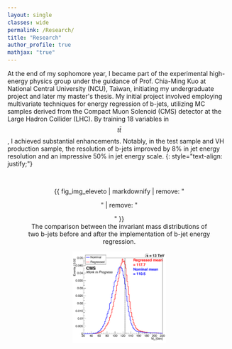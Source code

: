 ```yaml
---
layout: single
classes: wide
permalink: /Research/
title: "Research"
author_profile: true
mathjax: "true"
---
```


At the end of my sophomore year, I became part of the experimental high-energy physics group under the guidance of Prof. Chia-Ming Kuo at National Central University (NCU), Taiwan, initiating my undergraduate project and later my master's thesis. My initial project involved employing multivariate techniques for energy regression of b-jets, utilizing MC samples derived from the Compact Muon Solenoid (CMS) detector at the Large Hadron Collider (LHC). By training 18 variables in $$t \bar{t} $$, I achieved substantial enhancements. Notably, in the test sample and VH production sample, the resolution of b-jets improved by 8% in jet energy resolution and an impressive 50% in jet energy scale.
{: style="text-align: justify;"}

<center>
  <img src="{{ site.url }}{{ site.baseurl }}/pdfs/JER_mass_plot.pdf" alt="" style="width:50%">
<figure>
  {{ fig_img_eleveto | markdownify | remove: "<p>" | remove: "</p>" }}
  <figcaption>The comparison between the invariant mass distributions of two b-jets before and after the implementation of b-jet energy regression.</figcaption>
</figure></center>

<center><figure>
  <img src="/pdfs/JER_mass_plot.pdf" style="width:50%" class="align-center">
  <!-- <figcaption>The comparison between the invariant mass distributions of two b-jets before and after the implementation of b-jet energy regression.</figcaption> -->
</figure></center>
